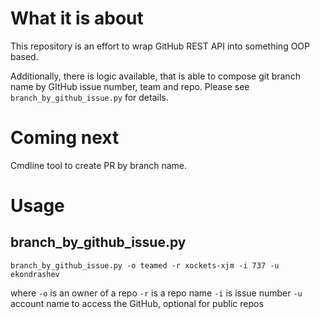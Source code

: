 # What it is about

This repository is an effort to wrap GitHub REST API into something OOP based.

Additionally, there is logic available, that is able to compose git branch name by GItHub issue number, team and repo.
Please see `branch_by_github_issue.py` for details.


# Coming next

Cmdline tool to create PR by branch name.

# Usage

## branch_by_github_issue.py

`branch_by_github_issue.py -o teamed -r xockets-xjm -i 737 -u ekondrashev`

where
`-o` is an owner of a repo
`-r` is a repo name
`-i` is issue number
`-u` account name to access the GitHub, optional for public repos